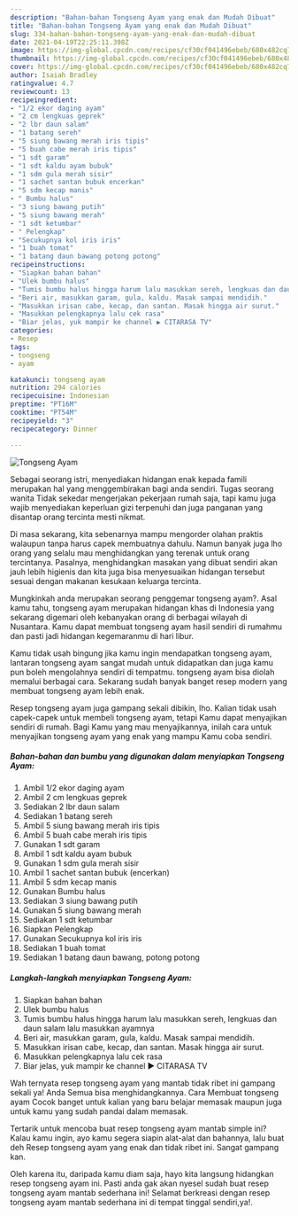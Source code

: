 ```yaml
---
description: "Bahan-bahan Tongseng Ayam yang enak dan Mudah Dibuat"
title: "Bahan-bahan Tongseng Ayam yang enak dan Mudah Dibuat"
slug: 334-bahan-bahan-tongseng-ayam-yang-enak-dan-mudah-dibuat
date: 2021-04-19T22:25:11.398Z
image: https://img-global.cpcdn.com/recipes/cf30cf041496ebeb/680x482cq70/tongseng-ayam-foto-resep-utama.jpg
thumbnail: https://img-global.cpcdn.com/recipes/cf30cf041496ebeb/680x482cq70/tongseng-ayam-foto-resep-utama.jpg
cover: https://img-global.cpcdn.com/recipes/cf30cf041496ebeb/680x482cq70/tongseng-ayam-foto-resep-utama.jpg
author: Isaiah Bradley
ratingvalue: 4.7
reviewcount: 13
recipeingredient:
- "1/2 ekor daging ayam"
- "2 cm lengkuas geprek"
- "2 lbr daun salam"
- "1 batang sereh"
- "5 siung bawang merah iris tipis"
- "5 buah cabe merah iris tipis"
- "1 sdt garam"
- "1 sdt kaldu ayam bubuk"
- "1 sdm gula merah sisir"
- "1 sachet santan bubuk encerkan"
- "5 sdm kecap manis"
- " Bumbu halus"
- "3 siung bawang putih"
- "5 siung bawang merah"
- "1 sdt ketumbar"
- " Pelengkap"
- "Secukupnya kol iris iris"
- "1 buah tomat"
- "1 batang daun bawang potong potong"
recipeinstructions:
- "Siapkan bahan bahan"
- "Ulek bumbu halus"
- "Tumis bumbu halus hingga harum lalu masukkan sereh, lengkuas dan daun salam lalu masukkan ayamnya"
- "Beri air, masukkan garam, gula, kaldu. Masak sampai mendidih."
- "Masukkan irisan cabe, kecap, dan santan. Masak hingga air surut."
- "Masukkan pelengkapnya lalu cek rasa"
- "Biar jelas, yuk mampir ke channel ▶️ CITARASA TV"
categories:
- Resep
tags:
- tongseng
- ayam

katakunci: tongseng ayam 
nutrition: 294 calories
recipecuisine: Indonesian
preptime: "PT16M"
cooktime: "PT54M"
recipeyield: "3"
recipecategory: Dinner

---
```



![Tongseng Ayam](https://img-global.cpcdn.com/recipes/cf30cf041496ebeb/680x482cq70/tongseng-ayam-foto-resep-utama.jpg)

Sebagai seorang istri, menyediakan hidangan enak kepada famili merupakan hal yang menggembirakan bagi anda sendiri. Tugas seorang  wanita Tidak sekedar mengerjakan pekerjaan rumah saja, tapi kamu juga wajib menyediakan keperluan gizi terpenuhi dan juga panganan yang disantap orang tercinta mesti nikmat.

Di masa  sekarang, kita sebenarnya mampu mengorder olahan praktis walaupun tanpa harus capek membuatnya dahulu. Namun banyak juga lho orang yang selalu mau menghidangkan yang terenak untuk orang tercintanya. Pasalnya, menghidangkan masakan yang dibuat sendiri akan jauh lebih higienis dan kita juga bisa menyesuaikan hidangan tersebut sesuai dengan makanan kesukaan keluarga tercinta. 



Mungkinkah anda merupakan seorang penggemar tongseng ayam?. Asal kamu tahu, tongseng ayam merupakan hidangan khas di Indonesia yang sekarang digemari oleh kebanyakan orang di berbagai wilayah di Nusantara. Kamu dapat membuat tongseng ayam hasil sendiri di rumahmu dan pasti jadi hidangan kegemaranmu di hari libur.

Kamu tidak usah bingung jika kamu ingin mendapatkan tongseng ayam, lantaran tongseng ayam sangat mudah untuk didapatkan dan juga kamu pun boleh mengolahnya sendiri di tempatmu. tongseng ayam bisa diolah memalui berbagai cara. Sekarang sudah banyak banget resep modern yang membuat tongseng ayam lebih enak.

Resep tongseng ayam juga gampang sekali dibikin, lho. Kalian tidak usah capek-capek untuk membeli tongseng ayam, tetapi Kamu dapat menyajikan sendiri di rumah. Bagi Kamu yang mau menyajikannya, inilah cara untuk menyajikan tongseng ayam yang enak yang mampu Kamu coba sendiri.

<!--inarticleads1-->

##### Bahan-bahan dan bumbu yang digunakan dalam menyiapkan Tongseng Ayam:

1. Ambil 1/2 ekor daging ayam
1. Ambil 2 cm lengkuas geprek
1. Sediakan 2 lbr daun salam
1. Sediakan 1 batang sereh
1. Ambil 5 siung bawang merah iris tipis
1. Ambil 5 buah cabe merah iris tipis
1. Gunakan 1 sdt garam
1. Ambil 1 sdt kaldu ayam bubuk
1. Gunakan 1 sdm gula merah sisir
1. Ambil 1 sachet santan bubuk (encerkan)
1. Ambil 5 sdm kecap manis
1. Gunakan  Bumbu halus
1. Sediakan 3 siung bawang putih
1. Gunakan 5 siung bawang merah
1. Sediakan 1 sdt ketumbar
1. Siapkan  Pelengkap
1. Gunakan Secukupnya kol iris iris
1. Sediakan 1 buah tomat
1. Sediakan 1 batang daun bawang, potong potong




<!--inarticleads2-->

##### Langkah-langkah menyiapkan Tongseng Ayam:

1. Siapkan bahan bahan
1. Ulek bumbu halus
1. Tumis bumbu halus hingga harum lalu masukkan sereh, lengkuas dan daun salam lalu masukkan ayamnya
1. Beri air, masukkan garam, gula, kaldu. Masak sampai mendidih.
1. Masukkan irisan cabe, kecap, dan santan. Masak hingga air surut.
1. Masukkan pelengkapnya lalu cek rasa
1. Biar jelas, yuk mampir ke channel ▶️ CITARASA TV




Wah ternyata resep tongseng ayam yang mantab tidak ribet ini gampang sekali ya! Anda Semua bisa menghidangkannya. Cara Membuat tongseng ayam Cocok banget untuk kalian yang baru belajar memasak maupun juga untuk kamu yang sudah pandai dalam memasak.

Tertarik untuk mencoba buat resep tongseng ayam mantab simple ini? Kalau kamu ingin, ayo kamu segera siapin alat-alat dan bahannya, lalu buat deh Resep tongseng ayam yang enak dan tidak ribet ini. Sangat gampang kan. 

Oleh karena itu, daripada kamu diam saja, hayo kita langsung hidangkan resep tongseng ayam ini. Pasti anda gak akan nyesel sudah buat resep tongseng ayam mantab sederhana ini! Selamat berkreasi dengan resep tongseng ayam mantab sederhana ini di tempat tinggal sendiri,ya!.

